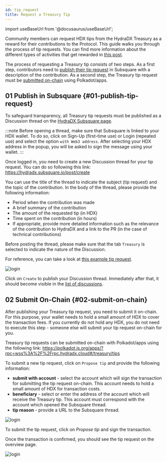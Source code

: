 ```yaml
---
id: tip_request
title: Request a Treasury Tip
---
```


import useBaseUrl from '@docusaurus/useBaseUrl';

Community members can request HDX tips from the HydraDX Treasury as a reward for their contributions to the Protocol. This guide walks you through the process of tip requests. You can find more information about the different types of activities that get rewarded in [this post](/spending_fw).

The process of requesting a Treasury tip consists of two steps. As a first step, contributors need to [publish their tip request](#01-publish-tip-request) in Subsquare with a description of the contribution. As a second step, the Treasury tip request must be [submitted on-chain](#02-submit-on-chain) using Polkadot/apps.

## 01 Publish in Subsquare {#01-publish-tip-request}

To safeguard transparency, all Treasury tip requests must be published as a Discussion thread on the [HydraDX Subsquare page](https://hydradx.subsquare.io/discussions). 

:::note
Before opening a thread, make sure that Subsquare is linked to your HDX wallet. To do so, click on Sign-Up (first-time use) or Login (repeated use) and select the option `with Web3 address`. After selecting your HDX address in the popup, you will be asked to sign the message using your wallet.
:::

Once logged in, you need to create a new Discussion thread for your tip request. You can do so following this link: https://hydradx.subsquare.io/post/create

You can use the title of the thread to indicate the subject (tip request) and the topic of the contribution. In the body of the thread, please provide the following information:

* Period when the contribution was made
* A brief summary of the contribution
* The amount of the requested tip (in HDX)
* Time spent on the contribution (in hours)
* If appropriate, provide more detailed information such as the relevance of the contribution to HydraDX and a link to the PR (in the case of technical contributions)

Before posting the thread, please make sure that the tab `Treasury` is selected to indicate the nature of the Discussion.

For reference, you can take a look at [this example tip request](https://hydradx.subsquare.io/post/192).

<div style={{textAlign: 'center'}}>
  <img alt="login" src={useBaseUrl('/tip-request/post-thread.jpg')} />
</div>

Click on `Create` to publish your Discussion thread. Immediately after that, it should become visible in the [list of discussions](https://hydradx.subsquare.io/discussions).

## 02 Submit On-Chain {#02-submit-on-chain}

After publishing your Treasury tip request, you need to submit it on-chain. For this purpose, your wallet needs to hold a small amount of HDX to cover the transaction fees. If you currently do not hold any HDX, you do not need to execute this step - someone else will submit your tip request on-chain for you.

Treasury tip requests can be submitted on-chain with Polkadot/apps using the following link: https://polkadot.js.org/apps/?rpc=wss%3A%2F%2Frpc.hydradx.cloud#/treasury/tips

To submit a new tip request, click on `Propose tip` and provide the following information:

* **submit with account** - select the account which will sign the transaction for submitting the tip request on-chain. This account needs to hold a small amount of HDX for transaction costs.
* **beneficiary** - select or enter the address of the account which will receive the Treasury tip. This account must correspond with the account which opened the Subsquare thread.
* **tip reason** - provide a URL to the Subsquare thread.

<div style={{textAlign: 'center'}}>
  <img alt="login" src={useBaseUrl('/tip-request/submit-on-chain.jpg')} />
</div>

To submit the tip request, click on *Propose tip* and sign the transaction. 

Once the transaction is confirmed, you should see the tip request on the overview page.

<div style={{textAlign: 'center'}}>
  <img alt="login" src={useBaseUrl('/tip-request/tip-requests.jpg')} />
</div>
